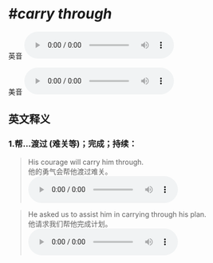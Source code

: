 # ***\#carry through*** 
英音
<audio src="./media/carry through1_AAC.aac" controls="controls"></audio>

美音
<audio src="./media/carry through2_AAC.aac" controls="controls"></audio>



  

英文释义
---
### 1.**帮…渡过 (难关等)；完成；持续：**  

 > His courage will carry him through.   
 > 他的勇气会帮他渡过难关。    
<audio src="./media/15-carry.aac" controls="controls"></audio>

 > He asked us to assist him in carrying through his plan.   
 > 他请求我们帮他完成计划。    
<audio src="./media/16-carry.aac" controls="controls"></audio>


